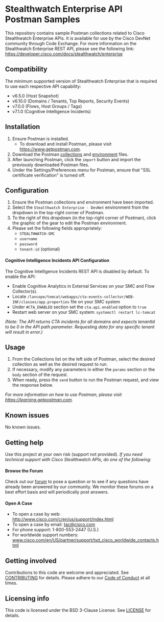 # Stealthwatch Enterprise API Postman Samples
This repository contains sample Postman collections related to Cisco Stealthwatch Enterprise APIs. It is available for use by the Cisco DevNet community through Code Exchange.
For more information on the Stealthwatch Enterprise REST API, please see the following link: https://developer.cisco.com/docs/stealthwatch/enterprise

## Compatibility
The minimum supported version of Stealthwatch Enterprise that is required to use each respective API capability:
   * v6.5.0 (Host Snapshot)
   * v6.10.0 (Domains / Tenants, Top Reports, Security Events)
   * v7.0.0 (Flows, Host Groups / Tags)
   * v7.1.0 (Cognitive Intelligence Incidents)

## Installation
1. Ensure Postman is installed.
   * To download and install Postman, please visit https://www.getpostman.com.
2. Download the Postman [collections](./collections) and [environment](./environment) files.
3. After launching Postman, click the `import` button and import the previously downloaded Postman files.
4. Under the Settings/Preferences menu for Postman, ensure that "SSL certificate verification" is turned off. 

## Configuration
1. Ensure the Postman collections and environment have been imported.
2. Select the `Stealthwatch Enterprise - DevNet` environment from the dropdown in the top-right corner of Postman.
3. To the right of this dropdown (in the top-right corner of Postman), click the graphic of the gear to edit the Postman environment.
4. Please set the following fields appropriately:
    * `STEALTHWATCH-SMC`
    * `username`
    * `password`
    * `tenant-id` (optional)

#### **Cognitive Intelligence Incidents API Configuration**
The Cognitive Intelligence Incidents REST API is disabled by default. To enable the API:

* Enable Cognitive Analytics in External Services on your SMC and Flow Collector(s).
* Locate `/lancope/tomcat/webapps/cta-events-collector/WEB-INF/classes/app.properties` file on your SMC system
* Under `#CTA_ENABLED` section set the `cta.api.enabled` option to `true`
* Restart web server on your SMC system: `systemctl restart lc-tomcat`

*(Note: The API returns CTA incidents for all domains and expects tenantId to be 0 in the API path parameter. Requesting data for any specific tenant will result in error.)*

## Usage
1. From the Collections list on the left side of Postman, select the desired collection as well as the desired request to run.
2. If necessary, modify any parameters in either the `params` section or the `body` section of the request.
3. When ready, press the `send` button to run the Postman request, and view the response below. 

*For more information on how to use Postman, please visit https://learning.getpostman.com.*

## Known issues
No known issues.

## Getting help
Use this project at your own risk (support not provided). *If you need technical support with Cisco Stealthwatch APIs, do one of the following:*

#### Browse the Forum
Check out our [forum](https://community.cisco.com/t5/custom/page/page-id/customFilteredByMultiLabel?board=j-disc-dev-security&labels=stealthwatch) to pose a question or to see if any questions have already been answered by our community. We monitor these forums on a best effort basis and will periodically post answers. 

#### Open A Case
* To open a case by web: http://www.cisco.com/c/en/us/support/index.html
* To open a case by email: tac@cisco.com
* For phone support: 1-800-553-2447 (U.S.)
* For worldwide support numbers: www.cisco.com/en/US/partner/support/tsd_cisco_worldwide_contacts.html

## Getting involved
Contributions to this code are welcome and appreciated. See [CONTRIBUTING](./CONTRIBUTING.md) for details. Please adhere to our [Code of Conduct](../CODE_OF_CONDUCT.md) at all times.

## Licensing info
This code is licensed under the BSD 3-Clause License. See [LICENSE](./LICENSE) for details. 

